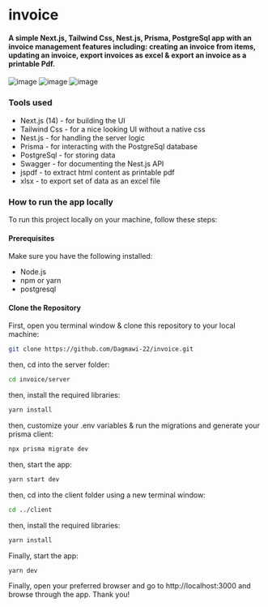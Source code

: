 # invoice

#### A simple Next.js, Tailwind Css, Nest.js, Prisma, PostgreSql app with an invoice management features including: creating an invoice from items, updating an invoice, export invoices as excel & export an invoice as a printable Pdf.
![image](https://github.com/user-attachments/assets/aa1961b0-733c-4dd0-b497-e3a10bc55c38)
![image](https://github.com/user-attachments/assets/bd37be4d-2239-4674-8ff7-828332cb032e)
![image](https://github.com/user-attachments/assets/124f39a1-6eaa-458a-a492-4654dea67b7a)




### Tools used

- Next.js (14) - for building the UI
- Tailwind Css - for a nice looking UI without a native css
- Nest.js - for handling the server logic
- Prisma - for interacting with the PostgreSql database
- PostgreSql - for storing data
- Swagger - for documenting the Nest.js API
- jspdf - to extract html content as printable pdf
- xlsx - to export set of data as an excel file

### How to run the app locally

To run this project locally on your machine, follow these steps:

#### Prerequisites

Make sure you have the following installed:
- Node.js
- npm or yarn
- postgresql 
  

#### Clone the Repository

First, open you terminal window & clone this repository to your local machine:
```bash
git clone https://github.com/Dagmawi-22/invoice.git
```
then, cd into the server folder:

```bash
cd invoice/server
```
then, install the required libraries:
```bash
yarn install
```

then, customize your .env variables & run the migrations and generate your prisma client:
```bash
npx prisma migrate dev
```

then, start the app:
```bash
yarn start dev
```
then, cd into the client folder using a new terminal window:

```bash
cd ../client
```
then, install the required libraries:
```bash
yarn install
```
Finally, start the app:
```bash
yarn dev
```

Finally, open your preferred browser and go to http://localhost:3000 and browse through the app.
Thank you!


